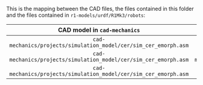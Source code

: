 This is the mapping between the CAD files, the files contained in this folder and the files contained in `r1-models/urdf/R1Mk3/robots`:

| CAD model in `cad-mechanics` | yaml file | csv file | YARP_ROBOT_NAME |
|:----------:|:---------:|:----------:|:--------------:|
| `cad-mechanics/projects/simulation_model/cer/sim_cer_emorph.asm` | `r1-models/urdf/creo2urdf/data/R1Mk3/R1Mk3_all_options.yaml` | `r1-models/urdf/creo2urdf/data/common/R1Mk3_joint_all_parameters.csv` | `R1SN003`  |
| `cad-mechanics/projects/simulation_model/cer/sim_cer_emorph.asm` | `r1-models/urdf/creo2urdf/data/R1Mk3/R1Mk3_all_options_gazebo.yaml` | `r1-models/urdf/creo2urdf/data/common/R1Mk3_joint_all_parameters.csv` | `R1Mk3Gazebo`  |
| `cad-mechanics/projects/simulation_model/cer/sim_cer_emorph.asm` | `r1-models/urdf/creo2urdf/data/R1Mk3/R1Mk3_all_options.yaml` | `r1-models/urdf/creo2urdf/data/common/R1Mk3_joint_all_parameters.csv` | `R1Mk3Gazebo_minContacts`  |
